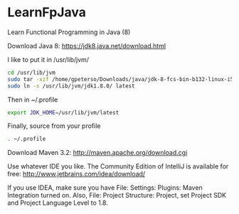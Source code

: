 LearnFpJava
===========

Learn Functional Programming in Java (8)

Download Java 8:
https://jdk8.java.net/download.html

I like to put it in /usr/lib/jvm/
```bash
cd /usr/lib/jvm
sudo tar -xzf /home/gpeterso/Downloads/java/jdk-8-fcs-bin-b132-linux-i586-04_mar_2014.tar.gz 
sudo ln -s /usr/lib/jvm/jdk1.8.0/ latest
```

Then in ~/.profile
```bash
export JDK_HOME=/usr/lib/jvm/latest
```

Finally, source from your profile
```bash
. ~/.profile
```

Download Maven 3.2:
http://maven.apache.org/download.cgi

Use whatever IDE you like.  The Community Edition of IntelliJ is available for free:
http://www.jetbrains.com/idea/download/

If you use IDEA, make sure you have File: Settings: Plugins: Maven Integration turned on.  Also, File: Project Structure: Project, set Project SDK and Project Language Level to 1.8.
